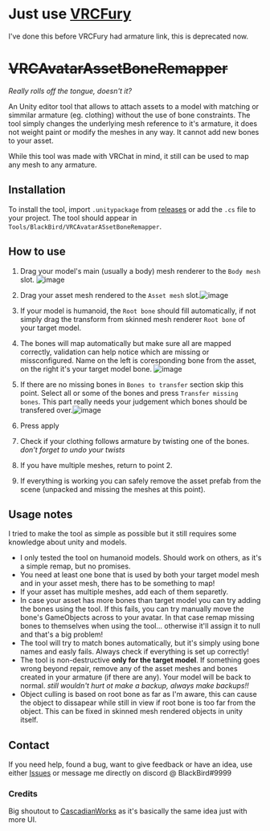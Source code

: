 # Just use [VRCFury](https://vrcfury.com/components/armature-link)
I've done this before VRCFury had armature link, this is deprecated now.

# ~~VRCAvatarAssetBoneRemapper~~
*Really rolls off the tongue, doesn't it?*

An Unity editor tool that allows to attach assets to a model with matching or simmilar armature (eg. clothing) without the use of bone constraints. 
The tool simply changes the underlying mesh reference to it's armature, it does not weight paint or modify the meshes in any way. It cannot add new bones to your asset.

While this tool was made with VRChat in mind, it still can be used to map any mesh to any armature. 

## Installation
To install the tool, import `.unitypackage` from [releases](https://github.com/BlackBirb/VRCAvatarAssetBoneRemapper/releases) or add the `.cs` file to your project. The tool should appear in `Tools/BlackBird/VRCAvatarASsetBoneRemapper`.

## How to use
1. Drag your model's main (usually a body) mesh renderer to the `Body mesh` slot. ![image](https://user-images.githubusercontent.com/20701563/222249622-e0cc6b6b-3a89-4442-8c14-798942713260.png)
2. Drag your asset mesh rendered to the `Asset mesh` slot.![image](https://user-images.githubusercontent.com/20701563/222250431-4a720154-b463-425b-b4ec-5f483244ae68.png)
3. If your model is humanoid, the `Root bone` should fill automatically, if not simply drag the transform from skinned mesh renderer `Root bone` of your target model.
4. The bones will map automatically but make sure all are mapped correctly, validation can help notice which are missing or missconfigured. Name on the left is coresponding bone from the asset, on the right it's your target model bone. ![image](https://user-images.githubusercontent.com/20701563/222251366-c36cffe5-e456-4468-a587-4b3a0a74877e.png)
5. If there are no missing bones in `Bones to transfer` section skip this point. Select all or some of the bones and press `Transfer missing bones`. This part really needs your judgement which bones should be transfered over.![image](https://user-images.githubusercontent.com/20701563/222251819-ca1244eb-1a24-489b-8d86-b18817ca23ce.png)

6. Press apply
7. Check if your clothing follows armature by twisting one of the bones. *don't forget to undo your twists*
8. If you have multiple meshes, return to point 2.
9. If everything is working you can safely remove the asset prefab from the scene (unpacked and missing the meshes at this point).
 
## Usage notes
I tried to make the tool as simple as possible but it still requires some knowledge about unity and models.
- I only tested the tool on humanoid models. Should work on others, as it's a simple remap, but no promises.
- You need at least one bone that is used by both your target model mesh and in your asset mesh, there has to be something to map!
- If your asset has multiple meshes, add each of them separetly.
- In case your asset has more bones than target model you can try adding the bones using the tool. If this fails, you can try manually move the bone's GameObjects across to your avatar. In that case remap missing bones to themselves when using the tool... otherwise it'll assign it to null and that's a big problem!
- The tool will try to match bones automatically, but it's simply using bone names and easly fails. Always check if everything is set up correctly!
- The tool is non-destructive **only for the target model**. If something goes wrong beyond repair, remove any of the asset meshes and bones created in your armature (if there are any). Your model will be back to normal. *still wouldn't hurt ot make a backup, always make backups!!*
- Object culling is based on root bone as far as I'm aware, this can cause the object to dissapear while still in view if root bone is too far from the object. This can be fixed in skinned mesh rendered objects in unity itself.

## Contact
If you need help, found a bug, want to give feedback or have an idea, use either [Issues](https://github.com/BlackBirb/VRCAvatarAssetBoneRemapper/issues) or message me directly on discord @ BlackBird#9999

### Credits
Big shoutout to [CascadianWorks](https://github.com/CascadianWorks/Unity-Mesh-Transfer-Utility) as it's basically the same idea just with more UI.
